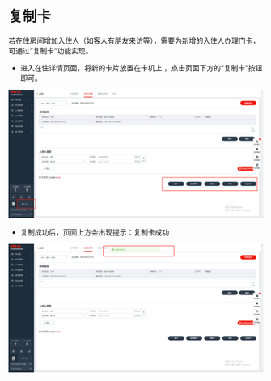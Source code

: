 # 复制卡

若在住房间增加入住人（如客人有朋友来访等），需要为新增的入住人办理门卡，可通过“复制卡“功能实现。

* 进入在住详情页面，将新的卡片放置在卡机上 ，点击页面下方的“复制卡“按钮即可。

![](../../../.gitbook/assets/image%20%2832%29.png)

* 复制成功后，页面上方会出现提示：复制卡成功

![](../../../.gitbook/assets/image%20%28827%29.png)

